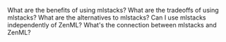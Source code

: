 What are the benefits of using mlstacks? What are the tradeoffs of using
mlstacks? What are the alternatives to mlstacks? Can I use mlstacks
independently of ZenML? What's the connection between mlstacks and ZenML?
